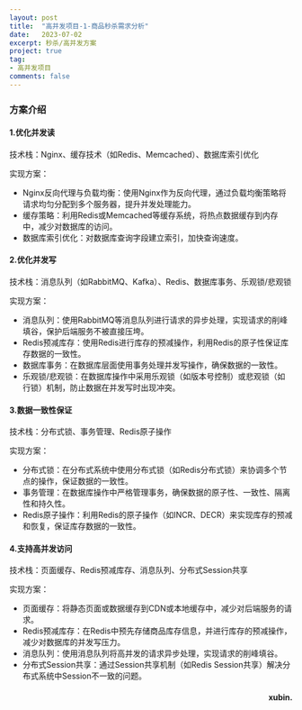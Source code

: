 ```yaml
---
layout: post
title:  "高并发项目-1-商品秒杀需求分析"
date:   2023-07-02
excerpt: 秒杀/高并发方案
project: true
tag:
- 高并发项目  
comments: false
---
```

### 方案介绍
#### 1.优化并发读
技术栈：Nginx、缓存技术（如Redis、Memcached）、数据库索引优化

实现方案：
- Nginx反向代理与负载均衡：使用Nginx作为反向代理，通过负载均衡策略将请求均匀分配到多个服务器，提升并发处理能力。
- 缓存策略：利用Redis或Memcached等缓存系统，将热点数据缓存到内存中，减少对数据库的访问。
- 数据库索引优化：对数据库查询字段建立索引，加快查询速度。

#### 2.优化并发写
技术栈：消息队列（如RabbitMQ、Kafka）、Redis、数据库事务、乐观锁/悲观锁

实现方案：
- 消息队列：使用RabbitMQ等消息队列进行请求的异步处理，实现请求的削峰填谷，保护后端服务不被直接压垮。
- Redis预减库存：使用Redis进行库存的预减操作，利用Redis的原子性保证库存数据的一致性。
- 数据库事务：在数据库层面使用事务处理并发写操作，确保数据的一致性。
- 乐观锁/悲观锁：在数据库操作中采用乐观锁（如版本号控制）或悲观锁（如行锁）机制，防止数据在并发写时出现冲突。

#### 3.数据一致性保证
技术栈：分布式锁、事务管理、Redis原子操作

实现方案：
- 分布式锁：在分布式系统中使用分布式锁（如Redis分布式锁）来协调多个节点的操作，保证数据的一致性。
- 事务管理：在数据库操作中严格管理事务，确保数据的原子性、一致性、隔离性和持久性。
- Redis原子操作：利用Redis的原子操作（如INCR、DECR）来实现库存的预减和恢复，保证库存数据的一致性。

#### 4.支持高并发访问

技术栈：页面缓存、Redis预减库存、消息队列、分布式Session共享

实现方案：
- 页面缓存：将静态页面或数据缓存到CDN或本地缓存中，减少对后端服务的请求。
- Redis预减库存：在Redis中预先存储商品库存信息，并进行库存的预减操作，减少对数据库的并发写压力。
- 消息队列：使用消息队列将高并发的请求异步处理，实现请求的削峰填谷。
- 分布式Session共享：通过Session共享机制（如Redis Session共享）解决分布式系统中Session不一致的问题。

<h4 align = "right">xubin.</h4>


